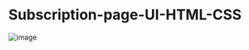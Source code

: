 # Subscription-page-UI-HTML-CSS
![image](https://github.com/user-attachments/assets/a46afa6a-60ab-4c48-b77d-c55a5b26e7be)
